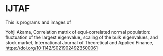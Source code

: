 # IJTAF
This is programs and images of 

Yohji Akama, Correlation matrix of equi-correlated normal population: fluctuation of the largest eigenvalue, scaling of the bulk eigenvalues, and stock market,
International Journal of Theoretical and Applied Finance, https://doi.org/10.1142/S0219024923500061
